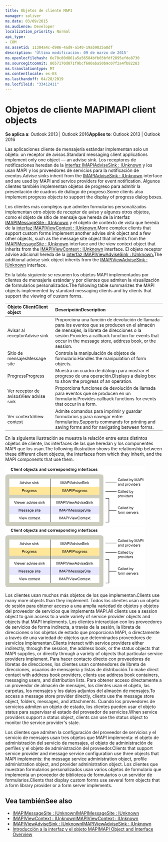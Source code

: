 ```yaml
---
title: Objetos de cliente MAPI
manager: soliver
ms.date: 03/09/2015
ms.audience: Developer
localization_priority: Normal
api_type:
- COM
ms.assetid: 11304a4c-d986-4ad9-a140-19a59825a8df
description: 'Última modificación: 09 de marzo de 2015'
ms.openlocfilehash: 6e78c80d861a5a56584bfb03bfdf2895efde8730
ms.sourcegitcommit: 8657170d071f9bcf680aba50b9c07f2a4fb82283
ms.translationtype: MT
ms.contentlocale: es-ES
ms.lasthandoff: 04/28/2019
ms.locfileid: "33412411"
---
```

# <a name="mapi-client-objects"></a><span data-ttu-id="8b7a2-103">Objetos de cliente MAPI</span><span class="sxs-lookup"><span data-stu-id="8b7a2-103">MAPI client objects</span></span>
  
<span data-ttu-id="8b7a2-104">**Se aplica a**: Outlook 2013 | Outlook 2016</span><span class="sxs-lookup"><span data-stu-id="8b7a2-104">**Applies to**: Outlook 2013 | Outlook 2016</span></span> 
  
<span data-ttu-id="8b7a2-105">Las aplicaciones cliente de mensajería estándar implementan solo un objeto: un receptor de avisos.</span><span class="sxs-lookup"><span data-stu-id="8b7a2-105">Standard messaging client applications implement only one object — an advise sink.</span></span> <span data-ttu-id="8b7a2-106">Los receptores de notificaciones heredan de la [interfaz IMAPIAdviseSink : IUnknown](imapiadvisesinkiunknown.md) y los usan MAPI y los proveedores de servicios para la notificación de eventos.</span><span class="sxs-lookup"><span data-stu-id="8b7a2-106">Advise sinks inherit from the [IMAPIAdviseSink : IUnknown](imapiadvisesinkiunknown.md) interface and are used by MAPI and service providers for event notification.</span></span> <span data-ttu-id="8b7a2-107">Algunos clientes también implementan objetos de progreso para admitir la presentación de cuadros de diálogo de progreso.</span><span class="sxs-lookup"><span data-stu-id="8b7a2-107">Some clients also implement progress objects to support the display of progress dialog boxes.</span></span> 
  
<span data-ttu-id="8b7a2-108">Los clientes más complejos que admiten formularios personalizados implementan otro objeto de receptor de aviso y algunos otros objetos, como el objeto de sitio de mensaje que hereda de la interfaz [IMAPIMessageSite : IUnknown](imapimessagesiteiunknown.md) y el objeto de contexto de vista que hereda de la [interfaz IMAPIViewContext : IUnknown.](imapiviewcontextiunknown.md)</span><span class="sxs-lookup"><span data-stu-id="8b7a2-108">More complex clients that support custom forms implement another advise sink object and a few other objects, such as the message site object that inherits from the [IMAPIMessageSite : IUnknown](imapimessagesiteiunknown.md) interface and the view context object that inherits from the [IMAPIViewContext : IUnknown](imapiviewcontextiunknown.md) interface.</span></span> <span data-ttu-id="8b7a2-109">El objeto receptor advise adicional hereda de la [interfaz IMAPIViewAdviseSink : IUnknown.](imapiviewadvisesinkiunknown.md)</span><span class="sxs-lookup"><span data-stu-id="8b7a2-109">The additional advise sink object inherits from the [IMAPIViewAdviseSink : IUnknown](imapiviewadvisesinkiunknown.md) interface.</span></span> 
  
<span data-ttu-id="8b7a2-110">En la tabla siguiente se resumen los objetos MAPI implementados por clientes de mensajería estándar y por clientes que admiten la visualización de formularios personalizados.</span><span class="sxs-lookup"><span data-stu-id="8b7a2-110">The following table summarizes the MAPI objects implemented by standard messaging clients and by clients that support the viewing of custom forms.</span></span>
  
|<span data-ttu-id="8b7a2-111">**Objeto Client**</span><span class="sxs-lookup"><span data-stu-id="8b7a2-111">**Client object**</span></span>|<span data-ttu-id="8b7a2-112">**Descripción**</span><span class="sxs-lookup"><span data-stu-id="8b7a2-112">**Description**</span></span>|
|:-----|:-----|
|<span data-ttu-id="8b7a2-113">Avisar al receptor</span><span class="sxs-lookup"><span data-stu-id="8b7a2-113">Advise sink</span></span>  <br/> |<span data-ttu-id="8b7a2-114">Proporciona una función de devolución de llamada para los eventos que se producen en el almacén de mensajes, la libreta de direcciones o la sesión.</span><span class="sxs-lookup"><span data-stu-id="8b7a2-114">Provides a callback function for events that occur in the message store, address book, or the session.</span></span>  <br/> |
|<span data-ttu-id="8b7a2-115">Sitio de mensajes</span><span class="sxs-lookup"><span data-stu-id="8b7a2-115">Message site</span></span>  <br/> |<span data-ttu-id="8b7a2-116">Controla la manipulación de objetos de formulario.</span><span class="sxs-lookup"><span data-stu-id="8b7a2-116">Handles the manipulation of form objects.</span></span>  <br/> |
|<span data-ttu-id="8b7a2-117">Progress</span><span class="sxs-lookup"><span data-stu-id="8b7a2-117">Progress</span></span>  <br/> |<span data-ttu-id="8b7a2-118">Muestra un cuadro de diálogo para mostrar el progreso de una operación.</span><span class="sxs-lookup"><span data-stu-id="8b7a2-118">Displays a dialog box to show the progress of an operation.</span></span>  <br/> |
|<span data-ttu-id="8b7a2-119">Ver receptor de avisos</span><span class="sxs-lookup"><span data-stu-id="8b7a2-119">View advise sink</span></span>  <br/> |<span data-ttu-id="8b7a2-120">Proporciona funciones de devolución de llamada para eventos que se producen en un formulario.</span><span class="sxs-lookup"><span data-stu-id="8b7a2-120">Provides callback functions for events that occur in a form.</span></span>  <br/> |
|<span data-ttu-id="8b7a2-121">Ver contexto</span><span class="sxs-lookup"><span data-stu-id="8b7a2-121">View context</span></span>  <br/> |<span data-ttu-id="8b7a2-122">Admite comandos para imprimir y guardar formularios y para navegar entre formularios.</span><span class="sxs-lookup"><span data-stu-id="8b7a2-122">Supports commands for printing and saving forms and for navigating between forms.</span></span>  <br/> |
   
<span data-ttu-id="8b7a2-123">En la siguiente ilustración se muestra la relación entre estos distintos objetos de cliente, las interfaces de las que heredan y los componentes MAPI que los usan.</span><span class="sxs-lookup"><span data-stu-id="8b7a2-123">The following illustration shows the relationship between these different client objects, the interfaces from which they inherit, and the MAPI components that use them.</span></span> 
  
<span data-ttu-id="8b7a2-124">![Objetos de cliente e interfaces correspondientes](media/amapi_65.gif "Objetos de cliente e interfaces correspondientes")</span><span class="sxs-lookup"><span data-stu-id="8b7a2-124">![Client objects and corresponding interfaces](media/amapi_65.gif "Client objects and corresponding interfaces")</span></span>
  
<span data-ttu-id="8b7a2-125">Los clientes usan muchos más objetos de los que implementan.</span><span class="sxs-lookup"><span data-stu-id="8b7a2-125">Clients use many more objects than they implement.</span></span> <span data-ttu-id="8b7a2-126">Todos los clientes usan un objeto de sesión para obtener acceso a una amplia variedad de objetos y objetos del proveedor de servicios que implementa MAPI.</span><span class="sxs-lookup"><span data-stu-id="8b7a2-126">All clients use a session object to gain access to a wide variety of service provider objects and objects that MAPI implements.</span></span> <span data-ttu-id="8b7a2-127">Los clientes interactúan con los proveedores de servicios de forma indirecta, a través de la sesión, la libreta de direcciones o los objetos de estado que proporciona MAPI, o directamente a través de una variedad de objetos que determinados proveedores de servicios implementan.</span><span class="sxs-lookup"><span data-stu-id="8b7a2-127">Clients interact with service providers either indirectly, through the session, the address book, or the status objects that MAPI supplies, or directly through a variety of objects that particular service providers implement.</span></span> <span data-ttu-id="8b7a2-128">Para hacer contacto directo con proveedores de libretas de direcciones, los clientes usan contenedores de libreta de direcciones, usuarios de mensajería y listas de distribución.</span><span class="sxs-lookup"><span data-stu-id="8b7a2-128">To make direct contact with address book providers, clients use address book containers, messaging users, and distribution lists.</span></span> <span data-ttu-id="8b7a2-129">Para obtener acceso directamente a un proveedor de almacén de mensajes, los clientes usan el objeto, las carpetas, los mensajes y los datos adjuntos del almacén de mensajes.</span><span class="sxs-lookup"><span data-stu-id="8b7a2-129">To access a message store provider directly, clients use the message store object, folders, messages, and attachments.</span></span> <span data-ttu-id="8b7a2-130">Cuando los proveedores de servicios admiten un objeto de estado, los clientes pueden usar el objeto status para supervisar el estado del proveedor de servicios.</span><span class="sxs-lookup"><span data-stu-id="8b7a2-130">When service providers support a status object, clients can use the status object to monitor the service provider's state.</span></span>
  
<span data-ttu-id="8b7a2-131">Los clientes que admiten la configuración del proveedor de servicios y el servicio de mensajes usan tres objetos que MAPI implementa: el objeto de administración del servicio de mensajes, el objeto de administración de perfiles y el objeto de administración del proveedor.</span><span class="sxs-lookup"><span data-stu-id="8b7a2-131">Clients that support service provider and message service configuration use three objects that MAPI implements: the message service administration object, profile administration object, and provider administration object.</span></span> <span data-ttu-id="8b7a2-132">Los clientes que muestran formularios personalizados usan varios objetos de formulario que implementa un proveedor de biblioteca de formularios o un servidor de formularios.</span><span class="sxs-lookup"><span data-stu-id="8b7a2-132">Clients that display custom forms use several form objects that a form library provider or a form server implements.</span></span>
  
## <a name="see-also"></a><span data-ttu-id="8b7a2-133">Vea también</span><span class="sxs-lookup"><span data-stu-id="8b7a2-133">See also</span></span>

- [<span data-ttu-id="8b7a2-134">IMAPIMessageSite : IUnknown</span><span class="sxs-lookup"><span data-stu-id="8b7a2-134">IMAPIMessageSite : IUnknown</span></span>](imapimessagesiteiunknown.md) 
- [<span data-ttu-id="8b7a2-135">IMAPIViewContext : IUnknown</span><span class="sxs-lookup"><span data-stu-id="8b7a2-135">IMAPIViewContext : IUnknown</span></span>](imapiviewcontextiunknown.md)  
- [<span data-ttu-id="8b7a2-136">IMAPIViewAdviseSink : IUnknown</span><span class="sxs-lookup"><span data-stu-id="8b7a2-136">IMAPIViewAdviseSink : IUnknown</span></span>](imapiviewadvisesinkiunknown.md)
- [<span data-ttu-id="8b7a2-137">Introducción a la interfaz y el objeto MAPI</span><span class="sxs-lookup"><span data-stu-id="8b7a2-137">MAPI Object and Interface Overview</span></span>](mapi-object-and-interface-overview.md)

